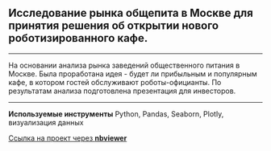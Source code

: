 ## Исследование  рынка общепита в Москве для принятия решения об открытии нового роботизированного кафе.
____________________
На основании анализа рынка заведений общественного питания в Москве. Была проработана идея - будет ли прибыльным и популярным  кафе, в котором гостей обслуживают роботы-официанты. По результатам анализа подготовлена презентация для инвесторов. 
_______________________________________
**Используемые инструменты**
Python,
Pandas,
Seaborn,
Plotly,
визуализация данных


[Ссылка на проект через **nbviewer**](https://nbviewer.jupyter.org/github/konicaRu/i_am_data_analyst/blob/master/8_project%20_public_catering_msk/8_project%20_public_catering_1send.ipynb)
